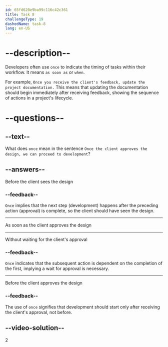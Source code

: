 ```yaml
---
id: 65fd620e9ba99c116c42c361
title: Task 8
challengeType: 19
dashedName: task-8
lang: en-US
---
```


# --description--

Developers often use `once` to indicate the timing of tasks within their workflow. It means `as soon as` or `when`.

For example, `Once you receive the client's feedback, update the project documentation.` This means that updating the documentation should begin immediately after receiving feedback, showing the sequence of actions in a project's lifecycle.

# --questions--

## --text--

What does `once` mean in the sentence `Once the client approves the design, we can proceed to development`?

## --answers--

Before the client sees the design

### --feedback--

`Once` implies that the next step (development) happens after the preceding action (approval) is complete, so the client should have seen the design.

---

As soon as the client approves the design

---

Without waiting for the client's approval

### --feedback--

`Once` indicates that the subsequent action is dependent on the completion of the first, implying a wait for approval is necessary.

---

Before the client approves the design

### --feedback--

The use of `once` signifies that development should start only after receiving the client's approval, not before.

## --video-solution--

2
